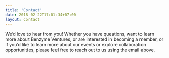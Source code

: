 ```yaml
---
title: 'Contact'
date: 2018-02-22T17:01:34+07:00
layout: contact
---
```


We’d love to hear from you! Whether you have questions, want to learn more about Benzyme Ventures, or are interested in becoming a member, or if you’d like to learn more about our events or explore collaboration opportunities, please feel free to reach out to us using the email above.

